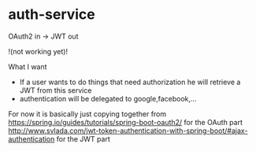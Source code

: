 # auth-service
OAuth2 in -> JWT out 

!(not working yet)!

What I want
- If a user wants to do things that need authorization he will retrieve a JWT from this service
- authentication will be delegated to google,facebook,...

For now it is basically just copying together from
https://spring.io/guides/tutorials/spring-boot-oauth2/ for the OAuth part
http://www.svlada.com/jwt-token-authentication-with-spring-boot/#ajax-authentication for the JWT part
